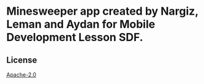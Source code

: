 # Minesweeper app created by Nargiz, Leman and Aydan for Mobile Development Lesson SDF.

## License
[Apache-2.0](http://www.apache.org/licenses/LICENSE-2.0)
